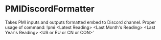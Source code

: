 # PMIDiscordFormatter
Takes PMI inputs and outputs formatted embed to Discord channel. Proper usage of command: !pmi &lt;Latest Reading> &lt;Last Month\'s Reading> &lt;Last Year\'s Reading> &lt;US or EU or CN or CON>'
